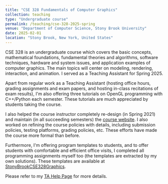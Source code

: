 ```yaml
---
title: "CSE 328 Fundamentals of Computer Graphics"
collection: teaching
type: "Undergraduate course"
permalink: /teaching/cse-328-2025-spring
venue: "Department of Computer Science, Stony Brook University"
date: 2025-02-01
location: "Stony Brook, New York, United States"
---
```


CSE 328 is an undergraduate course which covers the basic concepts, mathematical foundations, fundamental theories and algorithms, software techniques, hardware and system issues, and application examples of computer graphics. The main topics will center on modeling, rendering, interaction, and animation. I served as a Teaching Assistant for Spring 2025. 

Apart from regular work as a Teaching Assistant (hosting office hours, grading assignments and exam papers, and hosting in-class recitations of exam results), I'm also offering three tutorials on OpenGL programming with C++/Python each semester. These tutorials are much appreciated by students taking the course. 

I also helped the course instructor completely re-design (in Spring 2021) and maintain (in all succeeding semesters) the [course website](https://www3.cs.stonybrook.edu/~cse328/index.html). I also worked on refining the course policies with details, including submission policies, testing platforms, grading policies, etc. These efforts have made the course more formal than before. 

Furthermore, I'm offering program templates to students, and to offer students with comfortable and efficient office visits, I completed all programming assignments myself too (the templates are extracted by my own solutions). These templates are available at [StonyBrookCSE328Graphics](https://github.com/AXIHIXA/StonyBrookCSE328Graphics). 

Please refer to my [TA Help Page](https://www3.cs.stonybrook.edu/~xihan1/courses/cse328/ta_help_page.html) for more details. 